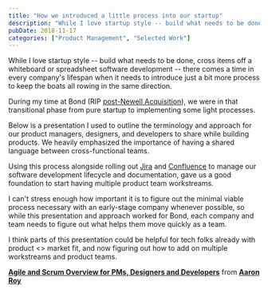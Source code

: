 ```yaml
---
title: "How we introduced a little process into our startup"
description: "While I love startup style -- build what needs to be done, cross items off a whiteboard or spreadsheet software development -- there comes a time in every compa"
pubDate: 2018-11-17
categories: ["Product Management", "Selected Work"]
---
```


While I love startup style -- build what needs to be done, cross items off a whiteboard or spreadsheet software development -- there comes a time in every company's lifespan when it needs to introduce just a bit more process to keep the boats all rowing in the same direction. 

During my time at Bond (RIP [post-Newell Acquisition](https://www.crunchbase.com/acquisition/newell-rubbermaid-acquires-bond--55ed3d58)), we were in that transitional phase from pure startup to implementing some light processes. 

Below is a presentation I used to outline the terminology and approach for our product managers, designers, and developers to share while building products. We heavily emphasized the importance of having a shared language between cross-functional teams.

Using this process alongside rolling out [Jira](https://www.atlassian.com/software/jira) and [Confluence](https://www.atlassian.com/software/confluence) to manage our software development lifecycle and documentation, gave us a good foundation to start having multiple product team workstreams.

I can't stress enough how important it is to figure out the minimal viable process necessary with an early-stage company whenever possible, so while this presentation and approach worked for Bond, each company and team needs to figure out what helps them move quickly as a team. 

I think parts of this presentation could be helpful for tech folks already with product <> market fit, and now figuring out how to add on multiple workstreams and product teams.

**[Agile and Scrum Overview for PMs, Designers and Developers](//www.slideshare.net/AaronRoy5/agile-and-scrum-overview-for-pms-designers-and-developers "Agile and Scrum Overview for PMs, Designers and Developers ")** from **[Aaron Roy](https://www.slideshare.net/AaronRoy5)**